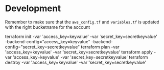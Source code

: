 #  Development


Remember to make sure that the `aws_config.tf` and `variables.tf` is updated with the right bucketname for the account

terraform init  -var 'access_key=keyvalue' -var 'secret_key=secretkeyvalue' -backend-config="access_key=keyvalue" -backend-config="secret_key=secretkeyvalue"
terraform plan  -var 'access_key=keyvalue' -var 'secret_key=secretkeyvalue' 
terraform apply  -var 'access_key=keyvalue' -var 'secret_key=secretkeyvalue' 
terraform destroy -var 'access_key=keyvalue' -var 'secret_key=secretkeyvalue'